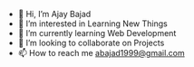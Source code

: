 - 👋 Hi, I’m Ajay Bajad
- 👀 I’m interested in Learning New Things
- 🌱 I’m currently learning Web Development
- 💞️ I’m looking to collaborate on Projects
- 📫 How to reach me abajad1999@gmail.com

<!---
abajad1999/abajad1999 is a ✨ special ✨ repository because its `README.md` (this file) appears on your GitHub profile.
You can click the Preview link to take a look at your changes.
--->
